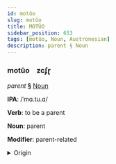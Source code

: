 ```yaml
---
id: motûo
slug: motûo
title: MOTÛO
sidebar_position: 653
tags: [motûo, Noun, Austronesian]
description: parent § Noun
---
```


### motûo&emsp;<span kind="abugida">ƶcʄɽ</span>

*parent* **§** [Noun](../../tags/Noun)

**IPA**: /ˈmɑ.tu.ɑ/

**Verb**: to be a parent

**Noun**: parent

**Modifier**: parent-related

<details>
    <summary>Origin</summary>
    Māori matua /ma.ˈtu.a/<br/>
    <em>Austronesian Language Family</em>
</details>